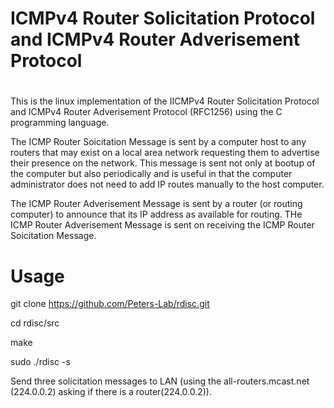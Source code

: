 # 
# ICMPv4 Router Solicitation Protocol and ICMPv4 Router Adverisement Protocol
#

This is the linux implementation of the IICMPv4 Router Solicitation Protocol and ICMPv4 Router Adverisement Protocol (RFC1256) using the C programming language. 

The ICMP Router Soicitation Message is sent by a computer host to any routers that may exist on a local area network requesting them to advertise their presence on the network. This message is sent not only at bootup of the computer but also periodically and is useful in that the computer administrator does not need to add IP routes manually to the host computer.


The ICMP Router Adverisement Message is sent by a router (or routing computer)  to announce that its IP address as available for routing.  THe ICMP Router Adverisement Message is sent on receiving the ICMP Router Soicitation Message.


# Usage
git clone https://github.com/Peters-Lab/rdisc.git


cd rdisc/src

make

sudo ./rdisc -s

Send three solicitation messages to LAN (using the all-routers.mcast.net (224.0.0.2) asking if there is a router(224.0.0.2)). 

